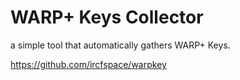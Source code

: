 # WARP+ Keys Collector
a simple tool that automatically gathers WARP+ Keys.

https://github.com/ircfspace/warpkey
